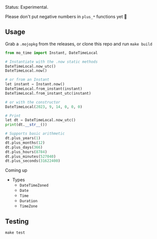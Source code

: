 Status: Experimental. 

Please don't put negative numbers in `plus_*` functions yet 😬

## Usage

Grab a `.mojopkg` from the releases, or clone this repo and run `make build`

```python
from mo_time import Instant, DateTimeLocal

# Instantiate with the .now static methods
DateTimeLocal.now_utc()
DateTimeLocal.now()

# or from an Instant
let instant = Instant.now()
DateTimeLocal.from_instant(instant)
DateTimeLocal.from_instant_utc(instant)

# or with the constructor
DateTimeLocal(2023, 9, 14, 0, 0, 0)

# Print
let dt = DateTimeLocal.now_utc()
print(dt.__str__())

# Supports basic arithmetic
dt.plus_years(1)
dt.plus_months(12)
dt.plus_days(366)
dt.plus_hours(8784)
dt.plus_minutes(527040)
dt.plus_seconds(31622400)
```

Coming up
- Types
  - `DateTimeZoned`
  - `Date`
  - `Time`
  - `Duration`
  - `TimeZone`


## Testing 

`make test`
